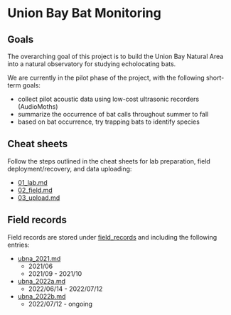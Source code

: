 # Union Bay Bat Monitoring

## Goals
The overarching goal of this project is to build the Union Bay Natural Area into a natural observatory for studying echolocating bats.

We are currently in the pilot phase of the project, with the following short-term goals:
- collect pilot acoustic data using low-cost ultrasonic recorders (AudioMoths)
- summarize the occurrence of bat calls throughout summer to fall
- based on bat occurrence, try trapping bats to identify species

## Cheat sheets
Follow the steps outlined in the cheat sheets for lab preparation, field deployment/recovery, and data uploading:
- [01_lab.md](./cheat_sheets/01_lab.md)
- [02_field.md](./cheat_sheets/02_field.md)
- [03_upload.md](./cheat_sheets/03_upload.md)

## Field records
Field records are stored under [field_records](./field_records/) and including the following entries:
- [ubna_2021.md](./field_records/ubna_2021.md)
    - 2021/06
    - 2021/09 - 2021/10
- [ubna_2022a.md](./field_records/ubna_2022a.md)
    - 2022/06/14 - 2022/07/12
- [ubna_2022b.md](./field_records/ubna_2022b.md)
    - 2022/07/12 - ongoing
